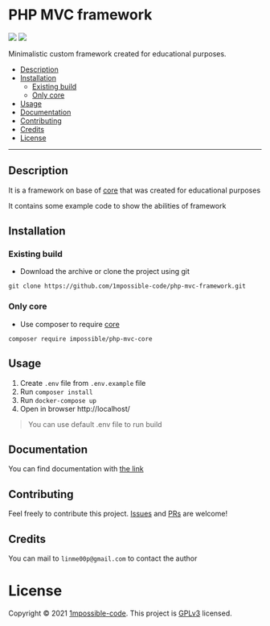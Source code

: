 # PHP MVC framework

![](https://img.shields.io/github/v/release/1mpossible-code/php-mvc-core)
![](https://img.shields.io/github/license/1mpossible-code/php-mvc-framework?color=green)

Minimalistic custom framework created for educational purposes.

* [Description](#description)
* [Installation](#installation)
    * [Existing build](#existing-build)
    * [Only core](#only-core)
* [Usage](#usage)
* [Documentation](#documentation)
* [Contributing](#contributing)
* [Credits](#credits)
* [License](#license)

----

## Description

It is a framework on base of
[core](https://github.com/1mpossible-code/php-mvc-core)
that was created for educational purposes

It contains some example code to show the abilities of framework

## Installation

### Existing build

* Download the archive or clone the project using git

```shell
git clone https://github.com/1mpossible-code/php-mvc-framework.git
```

### Only core

* Use composer to require [core](https://github.com/1mpossible-code/php-mvc-core)

```shell
composer require impossible/php-mvc-core
```

## Usage

1. Create `.env` file from `.env.example` file
1. Run `composer install`
1. Run `docker-compose up`
1. Open in browser http://localhost/

> You can use default .env file to run build

## Documentation

You can find documentation with [the link](https://github.com/1mpossible-code/php-mvc-core/blob/master/docs/index.md)

## Contributing

Feel freely to contribute this project. [Issues](https://github.com/1mpossible-code/php-mvc-framework/issues)
and [PRs](https://github.com/1mpossible-code/php-mvc-framework/pulls) are welcome!

## Credits

You can mail to `linme00p@gmail.com` to contact the author

# License

Copyright © 2021 [1mpossible-code](https://github.com/1mpossible-code). This project
is [GPLv3](https://www.https://www.gnu.org/licenses/gpl-3.0.htmlgnu.org/licenses/gpl-3.0) licensed.